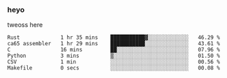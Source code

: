 ### heyo
tweoss here

<!--START_SECTION:waka-->

```text
Rust             1 hr 35 mins    ███████████▓░░░░░░░░░░░░░   46.29 %
ca65 assembler   1 hr 29 mins    ███████████░░░░░░░░░░░░░░   43.61 %
C                16 mins         ██░░░░░░░░░░░░░░░░░░░░░░░   07.96 %
Python           3 mins          ▒░░░░░░░░░░░░░░░░░░░░░░░░   01.50 %
CSV              1 min           ░░░░░░░░░░░░░░░░░░░░░░░░░   00.56 %
Makefile         0 secs          ░░░░░░░░░░░░░░░░░░░░░░░░░   00.08 %
```

<!--END_SECTION:waka-->

<!--
**Tweoss/tweoss** is a ✨ _special_ ✨ repository because its `README.md` (this file) appears on your GitHub profile.

Here are some ideas to get you started:

- 🔭 I’m currently working on ...
- 🌱 I’m currently learning ...
- 👯 I’m looking to collaborate on ...
- 🤔 I’m looking for help with ...
- 💬 Ask me about ...
- 📫 How to reach me: ...
- 😄 Pronouns: ...
- ⚡ Fun fact: ...
-->
